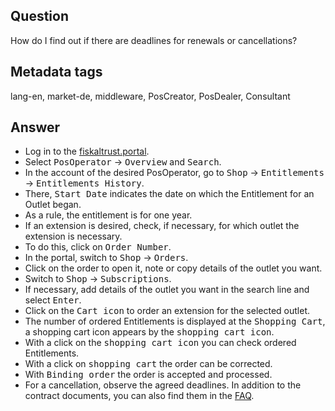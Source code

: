 ## Question

How do I find out if there are deadlines for renewals or cancellations?

## Metadata tags

lang-en, market-de, middleware, PosCreator, PosDealer, Consultant

## Answer

* Log in to the [fiskaltrust.portal](https://portal.fiskaltrust.de/Account/Login?returnUrl=%2fHome%2fDashboard).
* Select <kbd>PosOperator</kbd> &rarr; <kbd>Overview</kbd> and <kbd>Search</kbd>.
* In the account of the desired PosOperator, go to 
<kbd>Shop</kbd> &rarr; <kbd>Entitlements</kbd> &rarr; <kbd>Entitlements History</kbd>.
* There, <kbd>Start Date</kbd> indicates the date on which the Entitlement for an Outlet began.
* As a rule, the entitlement is for one year.
* If an extension is desired, check, if necessary, for which outlet the extension is necessary.
* To do this, click on <kbd>Order Number</kbd>.
* In the portal, switch to <kbd>Shop</kbd> &rarr; <kbd>Orders</kbd>.
* Click on the order to open it, note or copy details of the outlet you want.
* Switch to <kbd>Shop</kbd> &rarr; <kbd>Subscriptions</kbd>.
* If necessary, add details of the outlet you want in the search line and select <kbd>Enter</kbd>.
* Click on the <kbd>Cart icon</kbd> to order an extension for the selected outlet.
* The number of ordered Entitlements is displayed at the <kbd>Shopping Cart</kbd>, 
a shopping cart icon appears by the <kbd>shopping cart icon</kbd>.
* With a click on the <kbd>shopping cart icon</kbd> you can check ordered Entitlements.
* With a click on <kbd>shopping cart</kbd> the order can be corrected.
* With <kbd>Binding order</kbd> the order is accepted and processed.
* For a cancellation, observe the agreed deadlines. In addition to the contract documents, you can also find them in the [FAQ](https://docs.fiskaltrust.cloud/de/docs/faq/germany#als-kassenbetreiber-wenn-ich-meinen-vertrag-mit-fiskaltrust-kndige-wird-der-differenzbetrag-der-bereits-beglichenen-rechnung-rckberwiesen-oder-gutgeschrieben-).
